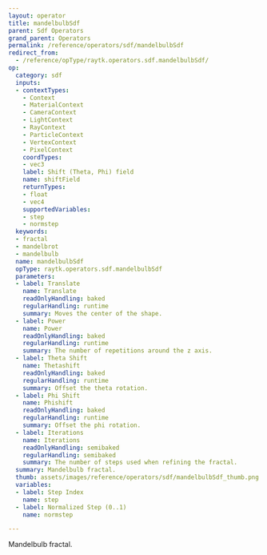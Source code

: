 ```yaml
---
layout: operator
title: mandelbulbSdf
parent: Sdf Operators
grand_parent: Operators
permalink: /reference/operators/sdf/mandelbulbSdf
redirect_from:
  - /reference/opType/raytk.operators.sdf.mandelbulbSdf/
op:
  category: sdf
  inputs:
  - contextTypes:
    - Context
    - MaterialContext
    - CameraContext
    - LightContext
    - RayContext
    - ParticleContext
    - VertexContext
    - PixelContext
    coordTypes:
    - vec3
    label: Shift (Theta, Phi) field
    name: shiftField
    returnTypes:
    - float
    - vec4
    supportedVariables:
    - step
    - normstep
  keywords:
  - fractal
  - mandelbrot
  - mandelbulb
  name: mandelbulbSdf
  opType: raytk.operators.sdf.mandelbulbSdf
  parameters:
  - label: Translate
    name: Translate
    readOnlyHandling: baked
    regularHandling: runtime
    summary: Moves the center of the shape.
  - label: Power
    name: Power
    readOnlyHandling: baked
    regularHandling: runtime
    summary: The number of repetitions around the z axis.
  - label: Theta Shift
    name: Thetashift
    readOnlyHandling: baked
    regularHandling: runtime
    summary: Offset the theta rotation.
  - label: Phi Shift
    name: Phishift
    readOnlyHandling: baked
    regularHandling: runtime
    summary: Offset the phi rotation.
  - label: Iterations
    name: Iterations
    readOnlyHandling: semibaked
    regularHandling: semibaked
    summary: The number of steps used when refining the fractal.
  summary: Mandelbulb fractal.
  thumb: assets/images/reference/operators/sdf/mandelbulbSdf_thumb.png
  variables:
  - label: Step Index
    name: step
  - label: Normalized Step (0..1)
    name: normstep

---
```



Mandelbulb fractal.